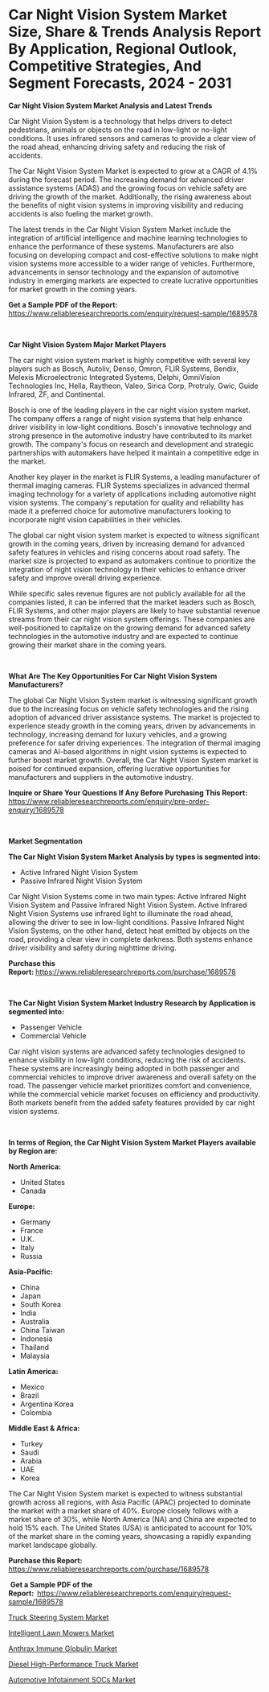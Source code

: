<p><h1>Car Night Vision System Market Size, Share & Trends Analysis Report By Application, Regional Outlook, Competitive Strategies, And Segment Forecasts, 2024 - 2031</h1></p><p><strong>Car Night Vision System Market Analysis and Latest Trends</strong></p>
<p><p>Car Night Vision System is a technology that helps drivers to detect pedestrians, animals or objects on the road in low-light or no-light conditions. It uses infrared sensors and cameras to provide a clear view of the road ahead, enhancing driving safety and reducing the risk of accidents.</p><p>The Car Night Vision System Market is expected to grow at a CAGR of 4.1% during the forecast period. The increasing demand for advanced driver assistance systems (ADAS) and the growing focus on vehicle safety are driving the growth of the market. Additionally, the rising awareness about the benefits of night vision systems in improving visibility and reducing accidents is also fueling the market growth.</p><p>The latest trends in the Car Night Vision System Market include the integration of artificial intelligence and machine learning technologies to enhance the performance of these systems. Manufacturers are also focusing on developing compact and cost-effective solutions to make night vision systems more accessible to a wider range of vehicles. Furthermore, advancements in sensor technology and the expansion of automotive industry in emerging markets are expected to create lucrative opportunities for market growth in the coming years.</p></p>
<p><strong>Get a Sample PDF of the Report:&nbsp;</strong> <a href="https://www.reliableresearchreports.com/enquiry/request-sample/1689578">https://www.reliableresearchreports.com/enquiry/request-sample/1689578</a></p>
<p>&nbsp;</p>
<p><strong>Car Night Vision System Major Market Players</strong></p>
<p><p>The car night vision system market is highly competitive with several key players such as Bosch, Autoliv, Denso, Omron, FLIR Systems, Bendix, Melexis Microelectronic Integrated Systems, Delphi, OmniVision Technologies Inc, Hella, Raytheon, Valeo, Sirica Corp, Protruly, Gwic, Guide Infrared, ZF, and Continental.</p><p>Bosch is one of the leading players in the car night vision system market. The company offers a range of night vision systems that help enhance driver visibility in low-light conditions. Bosch's innovative technology and strong presence in the automotive industry have contributed to its market growth. The company's focus on research and development and strategic partnerships with automakers have helped it maintain a competitive edge in the market. </p><p>Another key player in the market is FLIR Systems, a leading manufacturer of thermal imaging cameras. FLIR Systems specializes in advanced thermal imaging technology for a variety of applications including automotive night vision systems. The company's reputation for quality and reliability has made it a preferred choice for automotive manufacturers looking to incorporate night vision capabilities in their vehicles.</p><p>The global car night vision system market is expected to witness significant growth in the coming years, driven by increasing demand for advanced safety features in vehicles and rising concerns about road safety. The market size is projected to expand as automakers continue to prioritize the integration of night vision technology in their vehicles to enhance driver safety and improve overall driving experience.</p><p>While specific sales revenue figures are not publicly available for all the companies listed, it can be inferred that the market leaders such as Bosch, FLIR Systems, and other major players are likely to have substantial revenue streams from their car night vision system offerings. These companies are well-positioned to capitalize on the growing demand for advanced safety technologies in the automotive industry and are expected to continue growing their market share in the coming years.</p></p>
<p>&nbsp;</p>
<p><strong>What Are The Key Opportunities For Car Night Vision System Manufacturers?</strong></p>
<p><p>The global Car Night Vision System market is witnessing significant growth due to the increasing focus on vehicle safety technologies and the rising adoption of advanced driver assistance systems. The market is projected to experience steady growth in the coming years, driven by advancements in technology, increasing demand for luxury vehicles, and a growing preference for safer driving experiences. The integration of thermal imaging cameras and AI-based algorithms in night vision systems is expected to further boost market growth. Overall, the Car Night Vision System market is poised for continued expansion, offering lucrative opportunities for manufacturers and suppliers in the automotive industry.</p></p>
<p><strong>Inquire or Share Your Questions If Any Before Purchasing This Report:</strong> <a href="https://www.reliableresearchreports.com/enquiry/pre-order-enquiry/1689578">https://www.reliableresearchreports.com/enquiry/pre-order-enquiry/1689578</a></p>
<p>&nbsp;</p>
<p><strong>Market Segmentation</strong></p>
<p><strong>The Car Night Vision System Market Analysis by types is segmented into:</strong></p>
<p><ul><li>Active Infrared Night Vision System</li><li>Passive Infrared Night Vision System</li></ul></p>
<p><p>Car Night Vision Systems come in two main types: Active Infrared Night Vision System and Passive Infrared Night Vision System. Active Infrared Night Vision Systems use infrared light to illuminate the road ahead, allowing the driver to see in low-light conditions. Passive Infrared Night Vision Systems, on the other hand, detect heat emitted by objects on the road, providing a clear view in complete darkness. Both systems enhance driver visibility and safety during nighttime driving.</p></p>
<p><strong>Purchase this Report:&nbsp;</strong><a href="https://www.reliableresearchreports.com/purchase/1689578">https://www.reliableresearchreports.com/purchase/1689578</a></p>
<p>&nbsp;</p>
<p><strong>The Car Night Vision System Market Industry Research by Application is segmented into:</strong></p>
<p><ul><li>Passenger Vehicle</li><li>Commercial Vehicle</li></ul></p>
<p><p>Car night vision systems are advanced safety technologies designed to enhance visibility in low-light conditions, reducing the risk of accidents. These systems are increasingly being adopted in both passenger and commercial vehicles to improve driver awareness and overall safety on the road. The passenger vehicle market prioritizes comfort and convenience, while the commercial vehicle market focuses on efficiency and productivity. Both markets benefit from the added safety features provided by car night vision systems.</p></p>
<p>&nbsp;</p>
<p><strong>In terms of Region, the Car Night Vision System Market Players available by Region are:</strong></p>
<p>
    <p> <strong> North America: </strong>
        <ul>
            <li>United States</li>
            <li>Canada</li>
        </ul>
        </p> 
    <p> <strong> Europe: </strong>
        <ul>
            <li>Germany</li>
            <li>France</li>
            <li>U.K.</li>
            <li>Italy</li>
            <li>Russia</li>
        </ul>
        </p> 
    <p> <strong> Asia-Pacific: </strong>
        <ul>
            <li>China</li>
            <li>Japan</li>
            <li>South Korea</li>
            <li>India</li>
            <li>Australia</li>
            <li>China Taiwan</li>
            <li>Indonesia</li>
            <li>Thailand</li>
            <li>Malaysia</li>
        </ul>
        </p> 
    <p> <strong> Latin America: </strong>
        <ul>
            <li>Mexico</li>
            <li>Brazil</li>
            <li>Argentina Korea</li>
            <li>Colombia</li>
        </ul>
        </p> 
    <p> <strong> Middle East & Africa: </strong>
        <ul>
            <li>Turkey</li>
            <li>Saudi</li>
            <li>Arabia</li>
            <li>UAE</li>
            <li>Korea</li>
        </ul>
    </p>
    </p>
<p><p>The Car Night Vision System market is expected to witness substantial growth across all regions, with Asia Pacific (APAC) projected to dominate the market with a market share of 40%. Europe closely follows with a market share of 30%, while North America (NA) and China are expected to hold 15% each. The United States (USA) is anticipated to account for 10% of the market share in the coming years, showcasing a rapidly expanding market landscape globally.</p></p>
<p><strong>Purchase this Report: </strong><a href="https://www.reliableresearchreports.com/purchase/1689578">https://www.reliableresearchreports.com/purchase/1689578</a></p>
<p>&nbsp;<strong>Get a Sample PDF of the Report:&nbsp;&nbsp;</strong><a href="https://www.reliableresearchreports.com/enquiry/request-sample/1689578">https://www.reliableresearchreports.com/enquiry/request-sample/1689578</a></p>
<p><strong></strong></p>
<p><p><a href="https://github.com/mbisetmhermsr/Market-Research-Report-List-1/blob/main/truck-steering-system-market.md">Truck Steering System Market</a></p><p><a href="https://gratis-rainforest-2ca.notion.site/Intelligent-Lawn-Mowers-Market-Challenges-Opportunities-and-Growth-Drivers-and-Major-Market-Playe-da38e70e9e7f482f9148a6187b0f6f4a">Intelligent Lawn Mowers Market</a></p><p><a href="https://issuu.com/reportprime-2/docs/anthrax-immune-globulin-market-size-2030.pptx">Anthrax Immune Globulin Market</a></p><p><a href="https://view.publitas.com/reportprime-1/diesel-high-performance-truck-market-growth-market-trends-covid-19-impact-and-forecasts-for-period-from-2023-2030/">Diesel High-Performance Truck Market</a></p><p><a href="https://github.com/zjyglelu/Market-Research-Report-List-1/blob/main/automotive-infotainment-socs-market.md">Automotive Infotainment SOCs Market</a></p></p>